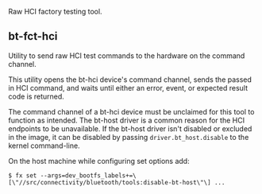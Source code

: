 Raw HCI factory testing tool.

## bt-fct-hci

Utility to send raw HCI test commands to the hardware on the command channel.

This utility opens the bt-hci device's command channel, sends the passed in HCI
command, and waits until either an error, event, or expected result code is
returned.

The command channel of a bt-hci device must be unclaimed for this tool to
function as intended. The bt-host driver is a common reason for the HCI
endpoints to be unavailable. If the bt-host driver isn't disabled or excluded
in the image, it can be disabled by passing `driver.bt_host.disable` to the
kernel command-line.

On the host machine while configuring set options add:
```
$ fx set --args=dev_bootfs_labels+=\[\"//src/connectivity/bluetooth/tools:disable-bt-host\"\] ...
```
